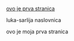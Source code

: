 [ovo je prva stranica](https://github.com/fpehar/ATP22/index.html)

luka-sarlija naslovnica


ovo je moja prva stranica
